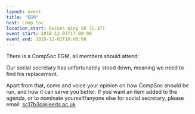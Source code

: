 ```yaml
---
layout: event
title: "EGM"
host: Comp Soc
location_start: Baines Wing SR (G.37)
event_start: 2018-12-03T17:00:00
event_end: 2018-12-03T19:00:00
---
```


There is a CompSoc EGM, all members should attend:

Our social secretary has unfortunately stood down, meaning we need to find his replacement.

Apart from that, come and voice your opinion on how CompSoc should be run, and how it can serve you better. If you want an item added to the agenda, or to nominate yourself/anyone else for social secretary, please email: sc17b3c@leeds.ac.uk
